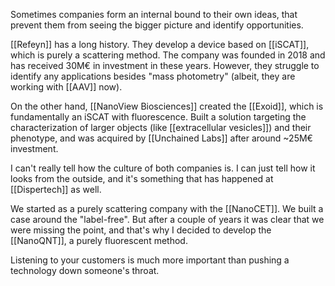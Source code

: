 Sometimes companies form an internal bound to their own ideas, that prevent them from seeing the bigger picture and identify opportunities. 

[[Refeyn]] has a long history. They develop a device based on [[iSCAT]], which is purely a scattering method. The company was founded in 2018 and has received 30M€ in investment in these years. However, they struggle to identify any applications besides "mass photometry" (albeit, they are working with [[AAV]] now). 

On the other hand, [[NanoView Biosciences]] created the [[Exoid]], which is fundamentally an iSCAT with fluorescence. Built a solution targeting the characterization of larger objects (like [[extracellular vesicles]]) and their phenotype, and was acquired by [[Unchained Labs]] after around ~25M€ investment. 

I can't really tell how the culture of both companies is. I can just tell how it looks from the outside, and it's something that has happened at [[Dispertech]] as well. 

We started as a purely scattering company with the [[NanoCET]]. We built a case around the "label-free". But after a couple of years it was clear that we were missing the point, and that's why I decided to develop the [[NanoQNT]], a purely fluorescent method. 

Listening to your customers is much more important than pushing a technology down someone's throat. 